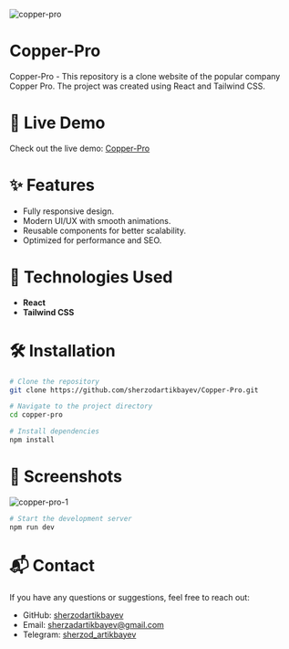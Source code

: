 ![copper-pro](https://github.com/user-attachments/assets/ccf050eb-19d1-42f7-9147-31c8e4126bd9)

# Copper-Pro
Copper-Pro - This repository is a clone website of the popular company Copper Pro. The project was created using React and Tailwind CSS.

# 🚀 Live Demo
Check out the live demo: [Copper-Pro](https://copper-pro-beta.vercel.app/)

# ✨ Features
- Fully responsive design.
- Modern UI/UX with smooth animations.
- Reusable components for better scalability.
- Optimized for performance and SEO.

# 🚀 Technologies Used
- **React**
- **Tailwind CSS**

# 🛠 Installation
```bash
# Clone the repository
git clone https://github.com/sherzodartikbayev/Copper-Pro.git
```

```bash
# Navigate to the project directory
cd copper-pro
```

```bash
# Install dependencies
npm install  
```

# 📸 Screenshots
![copper-pro-1](https://github.com/user-attachments/assets/fc0de393-0b8e-420a-a293-0e0504254316)


```bash
# Start the development server
npm run dev  
```

# 📬 Contact
If you have any questions or suggestions, feel free to reach out:

- GitHub: [sherzodartikbayev](https://github.com/sherzodartikbayev)
- Email: sherzadartikbayev@gmail.com
- Telegram: [sherzod_artikbayev](https://t.me/sherzod_artikbayev)
